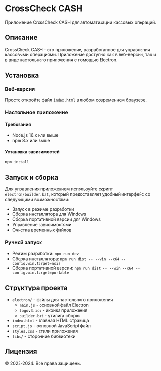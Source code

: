 # CrossCheck CASH

Приложение CrossCheck CASH для автоматизации кассовых операций.

## Описание

CrossCheck CASH - это приложение, разработанное для управления кассовыми операциями. Приложение доступно как в веб-версии, так и в виде настольного приложения с помощью Electron.

## Установка

### Веб-версия
Просто откройте файл `index.html` в любом современном браузере.

### Настольное приложение

#### Требования
- Node.js 16.x или выше
- npm 8.x или выше

#### Установка зависимостей
```bash
npm install
```

## Запуск и сборка

Для управления приложением используйте скрипт `electron/builder.bat`, который предоставляет удобный интерфейс со следующими возможностями:

- Запуск в режиме разработки
- Сборка инсталлятора для Windows
- Сборка портативной версии для Windows
- Управление зависимостями
- Очистка временных файлов

### Ручной запуск

- Режим разработки: `npm run dev`
- Сборка инсталлятора: `npm run dist -- --win --x64 --config.win.target=nsis`
- Сборка портативной версии: `npm run dist -- --win --x64 --config.win.target=portable`

## Структура проекта

- `electron/` - файлы для настольного приложения
  - `main.js` - основной файл Electron
  - `logov3.ico` - иконка приложения
  - `builder.bat` - утилита сборки
- `index.html` - главная HTML страница
- `script.js` - основной JavaScript файл
- `styles.css` - стили приложения
- `libs/` - сторонние библиотеки

## Лицензия

© 2023-2024. Все права защищены. 